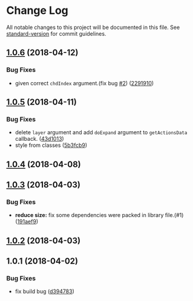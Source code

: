 # Change Log

All notable changes to this project will be documented in this file. See [standard-version](https://github.com/conventional-changelog/standard-version) for commit guidelines.

<a name="1.0.6"></a>
## [1.0.6](https://github.com/shallinta/material-ui-tree/compare/v1.0.5...v1.0.6) (2018-04-12)


### Bug Fixes

* given correct `chdIndex` argument.(fix bug [#2](https://github.com/shallinta/material-ui-tree/issues/2)) ([2291910](https://github.com/shallinta/material-ui-tree/commit/2291910))



<a name="1.0.5"></a>
## [1.0.5](https://github.com/shallinta/material-ui-tree/compare/v1.0.4...v1.0.5) (2018-04-11)


### Bug Fixes

* delete `layer` argument and add `doExpand` argument to `getActionsData` callback. ([43d1013](https://github.com/shallinta/material-ui-tree/commit/43d1013))
* style from classes ([5b3fcb9](https://github.com/shallinta/material-ui-tree/commit/5b3fcb9))



<a name="1.0.4"></a>
## [1.0.4](https://github.com/shallinta/material-ui-tree/compare/v1.0.3...v1.0.4) (2018-04-08)



<a name="1.0.3"></a>
## [1.0.3](https://github.com/shallinta/material-ui-tree/compare/v1.0.2...v1.0.3) (2018-04-03)


### Bug Fixes

* **reduce size:** fix some dependencies were packed in library file.(#1) ([191aef9](https://github.com/shallinta/material-ui-tree/commit/191aef9))



<a name="1.0.2"></a>
## [1.0.2](https://github.com/shallinta/material-ui-tree/compare/v1.0.1...v1.0.2) (2018-04-03)



<a name="1.0.1"></a>
## 1.0.1 (2018-04-02)


### Bug Fixes

* fix build bug ([d394783](https://github.com/shallinta/material-ui-tree/commit/d394783))
